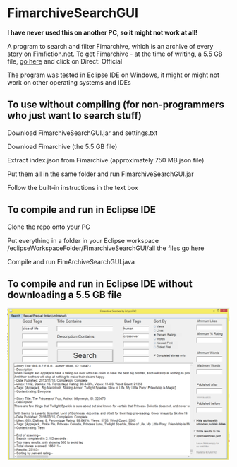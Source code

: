 # FimarchiveSearchGUI

**__I have never used this on another PC, so it might not work at all!__**

A program to search and filter Fimarchive, which is an archive of every story on Fimfiction.net.
To get Fimarchive - at the time of writing, a 5.5 GB file, [go here](https://www.fimfiction.net/user/116950/Fimfarchive/blog) and click on Direct: Official

The program was tested in Eclipse IDE on Windows, it might or might not work on other operating systems and IDEs

## To use without compiling (for non-programmers who just want to search stuff)

Download FimarchiveSearchGUI.jar and settings.txt

Download Fimarchive (the 5.5 GB file)

Extract index.json from Fimarchive (approximately 750 MB json file)

Put them all in the same folder and run FimarchiveSearchGUI.jar

Follow the built-in instructions in the text box

## To compile and run in Eclipse IDE

Clone the repo onto your PC

Put everything in a folder in your Eclipse workspace
/eclipseWorkspaceFolder/FimarchiveSearchGUI/all the files go here

Compile and run FimArchiveSearchGUI.java

## To compile and run in Eclipse IDE __without downloading a 5.5 GB file__

![alt text](/FimarchiveSearchGUIScreenshot.PNG)
